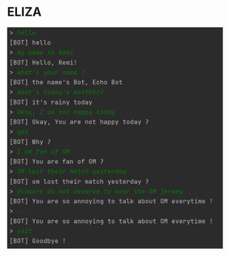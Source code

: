 # ELIZA

![Exécution du programme](https://github.com/RemiFELIN/AC_Workspace/blob/main/Chatbox/img/eliza_output.png)